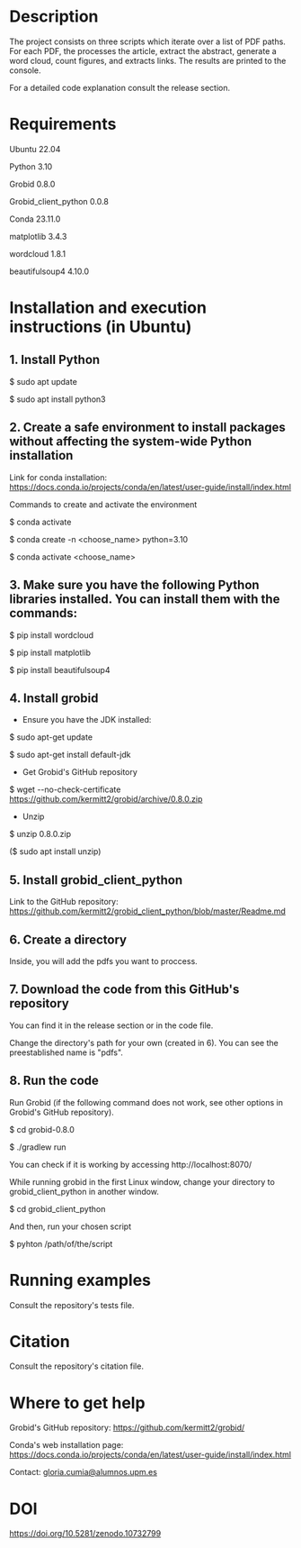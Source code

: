 # Description
The project consists on three scripts which iterate over a list of PDF paths. For each PDF, the processes the article, extract the abstract, generate a word cloud, count figures, and extracts links. The results are printed to the console.

For a detailed code explanation consult the release section.

# Requirements
Ubuntu 22.04

Python 3.10

Grobid 0.8.0

Grobid_client_python 0.0.8

Conda  23.11.0

matplotlib 3.4.3

wordcloud 1.8.1

beautifulsoup4 4.10.0


# Installation and execution instructions (in Ubuntu)
## 1. Install Python
$ sudo apt update

$ sudo apt install python3

## 2. Create a safe environment to install packages without affecting the system-wide Python installation
Link for conda installation: https://docs.conda.io/projects/conda/en/latest/user-guide/install/index.html

Commands to create and activate the environment

$ conda activate

$ conda create -n <choose_name> python=3.10

$ conda activate <choose_name>

## 3. Make sure you have the following Python libraries installed. You can install them with the commands:
$ pip install wordcloud

$ pip install matplotlib

$ pip install beautifulsoup4

## 4. Install grobid
- Ensure you have the JDK installed:
  
$ sudo apt-get update

$ sudo apt-get install default-jdk


- Get Grobid's GitHub repository

$ wget --no-check-certificate https://github.com/kermitt2/grobid/archive/0.8.0.zip


- Unzip

$ unzip 0.8.0.zip

($ sudo apt install unzip)

## 5. Install grobid_client_python
Link to the GitHub repository: https://github.com/kermitt2/grobid_client_python/blob/master/Readme.md

## 6. Create a directory
Inside, you will add the pdfs you want to proccess.

## 7. Download the code from this GitHub's repository
You can find it in the release section or in the code file.

Change the directory's path for your own (created in 6). You can see the preestablished name is "pdfs".

## 8. Run the code
Run Grobid (if the following command does not work, see other options in Grobid's GitHub repository).

$ cd grobid-0.8.0

$ ./gradlew run

You can check if it is working by accessing http://localhost:8070/

While running grobid in the first Linux window, change your directory to grobid_client_python in another window.

$ cd grobid_client_python

And then, run your chosen script

$ pyhton /path/of/the/script

# Running examples
Consult the repository's tests file.

# Citation
Consult the repository's citation file.

# Where to get help 
Grobid's GitHub repository: https://github.com/kermitt2/grobid/

Conda's web installation page: https://docs.conda.io/projects/conda/en/latest/user-guide/install/index.html

Contact: gloria.cumia@alumnos.upm.es

# DOI
https://doi.org/10.5281/zenodo.10732799

